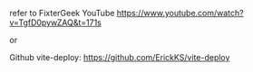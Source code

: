 refer to FixterGeek YouTube 
https://www.youtube.com/watch?v=TgfD0pywZAQ&t=171s

or 

Github vite-deploy: https://github.com/ErickKS/vite-deploy
